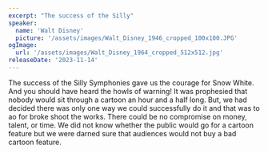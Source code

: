 ```yaml
---
excerpt: "The success of the Silly"
speaker:
  name: 'Walt Disney'
  picture: '/assets/images/Walt_Disney_1946_cropped_100x100.JPG'
ogImage:
  url: '/assets/images/Walt_Disney_1964_cropped_512x512.jpg'
releaseDate: '2023-11-14'
---
```


The success of the Silly Symphonies gave us the courage for Snow White. And you should have heard the howls of warning! It was prophesied that nobody would sit through a cartoon an hour and a half long. But, we had decided there was only one way we could successfully do it and that was to ao for broke shoot the works. There could be no compromise on money, talent, or time. We did not know whether the public would go for a cartoon feature but we were darned sure that audiences would not buy a bad cartoon feature.
